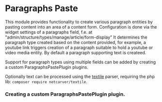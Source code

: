 # Paragraphs Paste

This module provides functionality to create various paragraph entities by pasting content into an area of a content form.
Configuration is done via the widget settings of a paragraphs field, f.e. at "admin/structure/types/manage/article/form-display"
It determines the paragraph type created based on the content provided, for example, a youtube link triggers creation of a paragraph suitable to hold a youtube or video media entity.
By default a paragraph supporting text is createed.

Support for paragraph types using multiple fields can be added by creating a custom ParagraphsPastePlugin plugins.

Optionally text can be processed using the [textile](https://textile-lang.com) parser, requiring the php lib: `composer require netcarver/textile`.

### Creating a custom ParagraphsPastePlugin plugin.


